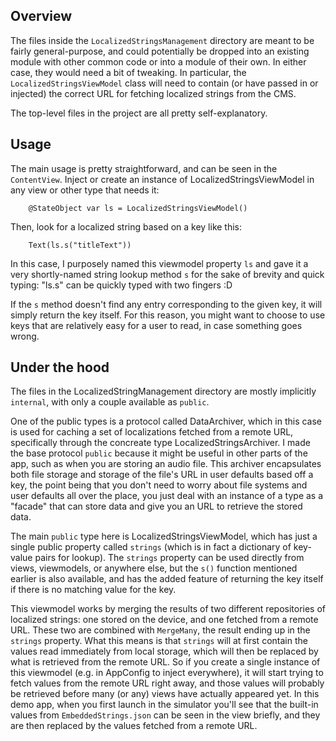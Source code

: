 
## Overview

The files inside the `LocalizedStringsManagement` directory are meant to be fairly general-purpose, and could potentially be dropped into an existing module with other common code or into a module of their own. In either case, they would need a bit of tweaking. In particular, the `LocalizedStringsViewModel` class will need to contain (or have passed in or injected) the correct URL for fetching localized strings from the CMS.

The top-level files in the project are all pretty self-explanatory.

## Usage

The main usage is pretty straightforward, and can be seen in the `ContentView`. Inject or create an instance of LocalizedStringsViewModel in any view or other type that needs it:

```
    @StateObject var ls = LocalizedStringsViewModel()
```

Then, look for a localized string based on a key like this:

```
    Text(ls.s("titleText"))
```

In this case, I purposely named this viewmodel property `ls` and gave it a very shortly-named string lookup method `s` for the sake of brevity and quick typing: "ls.s" can be quickly typed with two fingers :D

If the `s` method doesn't find any entry corresponding to the given key, it will simply return the key itself. For this reason, you might want to choose to use keys that are relatively easy for a user to read, in case something goes wrong.

## Under the hood

The files in the LocalizedStringManagement directory are mostly implicitly `internal`, with only a couple available as `public`. 

One of the public types is a protocol called DataArchiver, which in this case is used for caching a set of localizations fetched from a remote URL, specifically through the concreate type LocalizedStringsArchiver. I made the base protocol `public` because it might be useful in other parts of the app, such as when you are storing an audio file. This archiver encapsulates both file storage and storage of the file's URL in user defaults based off a key, the point being that you don't need to worry about file systems and user defaults all over the place, you just deal with an instance of a type as a "facade" that can store data and give you an URL to retrieve the stored data.

The main `public` type here is LocalizedStringsViewModel, which has just a single public property called `strings` (which is in fact a dictionary of key-value pairs for lookup). The `strings` property can be used directly from views, viewmodels, or anywhere else, but the `s()` function mentioned earlier is also available, and has the added feature of returning the key itself if there is no matching value for the key.

This viewmodel works by merging the results of two different repositories of localized strings: one stored on the device, and one fetched from a remote URL. These two are combined with `MergeMany`, the result ending up in the `strings` property. What this means is that `strings` will at first contain the values read immediately from local storage, which will then be replaced by what is retrieved from the remote URL. So if you create a single instance of this viewmodel (e.g. in AppConfig to inject everywhere), it will start trying to fetch values from the remote URL right away, and those values will probably be retrieved before many (or any) views have actually appeared yet. In this demo app, when you first launch in the simulator you'll see that the built-in values from `EmbeddedStrings.json` can be seen in the view briefly, and they are then replaced by the values fetched from a remote URL.
